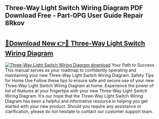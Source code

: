 ## Three-Way Light Switch Wiring Diagram PDF Download Free - Part-0PG User Guide Repair 8Rkov

# <h2><a href="http://dfskrad.blite.top/?on=Three-Way+Light+Switch+Wiring+Diagram">🔗Download New 👉🔴 Three-Way Light Switch Wiring Diagram</a></h2>

[![Three-Way Light Switch Wiring Diagram download](https://i.imgur.com/lujVjoI.png)](http://dfskrad.blite.top/?on=Three-Way+Light+Switch+Wiring+Diagram)
Your Path to Success This manual serves as your roadmap to confidently operating and maintaining your new Three-Way Light Switch Wiring Diagram. Safety Tips for Home Use Follow these tips to ensure safe and secure use of your new Three-Way Light Switch Wiring Diagram at home. Experience the power of list of features at your fingertips with your new Three-Way Light Switch Wiring Diagram. It's our hope that the Three-Way Light Switch Wiring Diagram has been a helpful and informative resource in helping you get started with your new product. Should you require any assistance or clarification, please do not hesitate to contact our customer support team.
